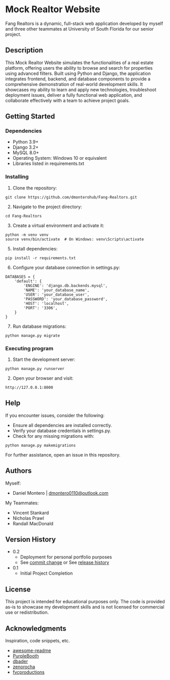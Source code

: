 # Mock Realtor Website

Fang Realtors is a dynamic, full-stack web application developed by myself and three other teammates at University of South Florida for our senior project.

## Description

This Mock Realtor Website simulates the functionalities of a real estate platform, offering users the ability to browse and search for properties using advanced filters. Built using Python and Django, the application integrates frontend, backend, and database components to provide a comprehensive demonstration of real-world development skills. It showcases my ability to learn and apply new technologies, troubleshoot deployment issues, deliver a fully functional web application, and collaborate effectively with a team to achieve project goals.

## Getting Started

### Dependencies

* Python 3.9+
* Django 3.2+
* MySQL 8.0+
* Operating System: Windows 10 or equivalent
* Libraries listed in requirements.txt

### Installing

1. Clone the repository:
```
git clone https://github.com/dmonterohub/Fang-Realtors.git
```
2. Navigate to the project directory:
```
cd Fang-Realtors
```
3. Create a virtual environment and activate it:
```
python -m venv venv
source venv/bin/activate  # On Windows: venv\Scripts\activate
```
5. Install dependencies:
```
pip install -r requirements.txt
```
6. Configure your database connection in settings.py:
```
DATABASES = {
    'default': {
        'ENGINE': 'django.db.backends.mysql',
        'NAME': 'your_database_name',
        'USER': 'your_database_user',
        'PASSWORD': 'your_database_password',
        'HOST': 'localhost',
        'PORT': '3306',
    }
}
```
7. Run database migrations:
```
python manage.py migrate
```

### Executing program

1. Start the development server:
```
python manage.py runserver
```
2. Open your browser and visit:
```
http://127.0.0.1:8000
```

## Help
If you encounter issues, consider the following:
* Ensure all dependencies are installed correctly.
* Verify your database credentials in settings.py.
* Check for any missing migrations with:
```
python manage.py makemigrations
```

For further assistance, open an issue in this repository.

## Authors

Myself:
* Daniel Montero | dmontero0110@outlook.com

My Teammates:
* Vincent Stankard
* Nicholas Prawl
* Randall MacDonald

## Version History

* 0.2
    * Deployment for personal portfolio purposes
    * See [commit change]() or See [release history]()
* 0.1
    * Initial Project Completion

## License

This project is intended for educational purposes only. The code is provided as-is to showcase my development skills and is not licensed for commercial use or redistribution.

## Acknowledgments

Inspiration, code snippets, etc.
* [awesome-readme](https://github.com/matiassingers/awesome-readme)
* [PurpleBooth](https://gist.github.com/PurpleBooth/109311bb0361f32d87a2)
* [dbader](https://github.com/dbader/readme-template)
* [zenorocha](https://gist.github.com/zenorocha/4526327)
* [fvcproductions](https://gist.github.com/fvcproductions/1bfc2d4aecb01a834b46)
